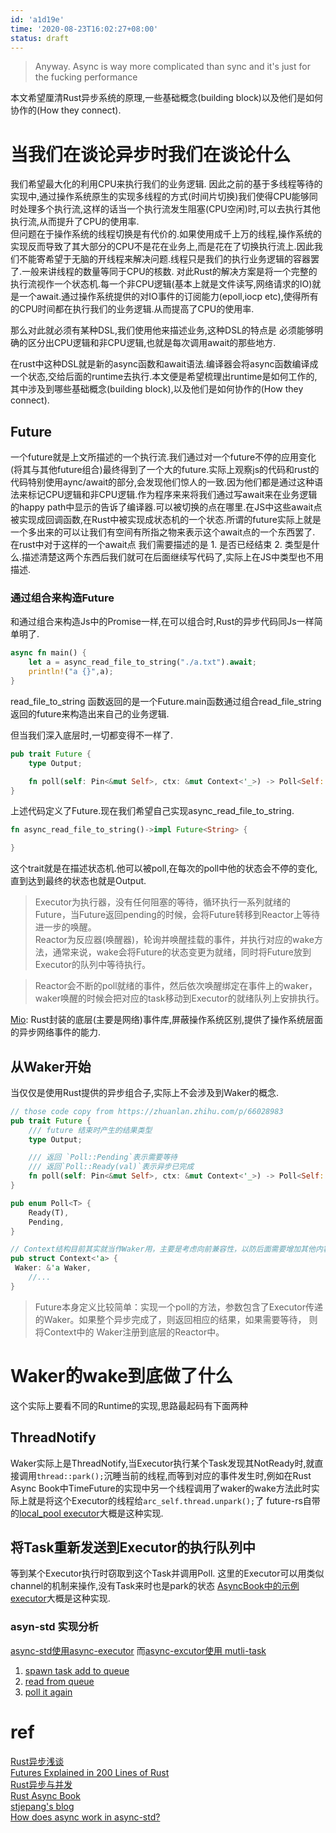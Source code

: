 ```yaml
---
id: 'a1d19e'
time: '2020-08-23T16:02:27+08:00'
status: draft
---
```

>Anyway. Async is way more complicated than sync and it's just for the fucking performance 

本文希望厘清Rust异步系统的原理,一些基础概念(building block)以及他们是如何协作的(How they connect).
# 当我们在谈论异步时我们在谈论什么
我们希望最大化的利用CPU来执行我们的业务逻辑. 因此之前的基于多线程等待的实现中,通过操作系统原生的实现多线程的方式(时间片切换)我们使得CPU能够同时处理多个执行流,这样的话当一个执行流发生阻塞(CPU空闲)时,可以去执行其他执行流,从而提升了CPU的使用率.  
但问题在于操作系统的线程切换是有代价的.如果使用成千上万的线程,操作系统的实现反而导致了其大部分的CPU不是花在业务上,而是花在了切换执行流上.因此我们不能寄希望于无脑的开线程来解决问题.线程只是我们的执行业务逻辑的容器罢了.一般来讲线程的数量等同于CPU的核数.
对此Rust的解决方案是将一个完整的执行流视作一个状态机.每一个非CPU逻辑(基本上就是文件读写,网络请求的IO)就是一个await.通过操作系统提供的对IO事件的订阅能力(epoll,iocp etc),使得所有的CPU时间都在执行我们的业务逻辑.从而提高了CPU的使用率.

那么对此就必须有某种DSL,我们使用他来描述业务,这种DSL的特点是 必须能够明确的区分出CPU逻辑和非CPU逻辑,也就是每次调用await的那些地方.

在rust中这种DSL就是新的async函数和await语法.编译器会将async函数编译成一个状态,交给后面的runtime去执行.本文便是希望梳理出runtime是如何工作的,其中涉及到哪些基础概念(building block),以及他们是如何协作的(How they connect).
## Future
一个future就是上文所描述的一个执行流.我们通过对一个future不停的应用变化(将其与其他future组合)最终得到了一个大的future.实际上观察js的代码和rust的代码特别使用aync/await的部分,会发现他们惊人的一致.因为他们都是通过这种语法来标记CPU逻辑和非CPU逻辑.作为程序来来将我们通过写await来在业务逻辑的happy path中显示的告诉了编译器.可以被切换的点在哪里.在JS中这些await点被实现成回调函数,在Rust中被实现成状态机的一个状态.所谓的future实际上就是一个多出来的可以让我们有空间有所指之物来表示这个await点的一个东西罢了.
在rust中对于这样的一个await点 我们需要描述的是 1. 是否已经结束 2. 类型是什么.描述清楚这两个东西后我们就可在后面继续写代码了,实际上在JS中类型也不用描述.

### 通过组合来构造Future
和通过组合来构造Js中的Promise一样,在可以组合时,Rust的异步代码同Js一样简单明了.
```rust
async fn main() {
    let a = async_read_file_to_string("./a.txt").await;
    println!("a {}",a);
}
```
read_file_to_string 函数返回的是一个Future.main函数通过组合read_file_string返回的future来构造出来自己的业务逻辑.

但当我们深入底层时,一切都变得不一样了.

```rust
pub trait Future {
    type Output;

    fn poll(self: Pin<&mut Self>, ctx: &mut Context<'_>) -> Poll<Self::Output>;
}
```
上述代码定义了Future.现在我们希望自己实现async_read_file_to_string.
```rust
fn async_read_file_to_string()->impl Future<String> {

}
```
这个trait就是在描述状态机.他可以被poll,在每次的poll中他的状态会不停的变化,直到达到最终的状态也就是Output.


>Executor为执行器，没有任何阻塞的等待，循环执行一系列就绪的Future，当Future返回pending的时候，会将Future转移到Reactor上等待进一步的唤醒。  
>Reactor为反应器(唤醒器)，轮询并唤醒挂载的事件，并执行对应的wake方法，通常来说，wake会将Future的状态变更为就绪，同时将Future放到Executor的队列中等待执行。

>Reactor会不断的poll就绪的事件，然后依次唤醒绑定在事件上的waker，waker唤醒的时候会把对应的task移动到Executor的就绪队列上安排执行。

[Mio](https://github.com/tokio-rs/mio): Rust封装的底层(主要是网络)事件库,屏蔽操作系统区别,提供了操作系统层面的异步网络事件的能力.  
## 从Waker开始
当仅仅是使用Rust提供的异步组合子,实际上不会涉及到Waker的概念.
```rust
// those code copy from https://zhuanlan.zhihu.com/p/66028983
pub trait Future {
    /// future 结束时产生的结果类型
    type Output;

    /// 返回 `Poll::Pending`表示需要等待
    /// 返回`Poll::Ready(val)`表示异步已完成
    fn poll(self: Pin<&mut Self>, ctx: &mut Context<'_>) -> Poll<Self::Output>;
}

pub enum Poll<T> {
    Ready(T),
    Pending,
}

// Context结构目前其实就当作Waker用，主要是考虑向前兼容性，以防后面需要增加其他内容。
pub struct Context<'a> {
 Waker: &'a Waker,
    //...
}
```
>Future本身定义比较简单：实现一个poll的方法，参数包含了Executor传递的Waker。如果整个异步完成了，则返回相应的结果，如果需要等待， 则将Context中的 Waker注册到底层的Reactor中。  

# Waker的wake到底做了什么
这个实际上要看不同的Runtime的实现,思路最起码有下面两种
## ThreadNotify
Waker实际上是ThreadNotify,当Executor执行某个Task发现其NotReady时,就直接调用`thread::park();`沉睡当前的线程,而等到对应的事件发生时,例如在Rust Async Book中TimeFuture的实现中另一个线程调用了waker的wake方法此时实际上就是将这个Executor的线程给`arc_self.thread.unpark();`了
future-rs自带的[local_pool executor](https://github.com/rust-lang/futures-rs/blob/master/futures-executor/src/local_pool.rs)大概是这种实现.

## 将Task重新发送到Executor的执行队列中
等到某个Executor执行时窃取到这个Task并调用Poll.
这里的Executor可以用类似channel的机制来操作,没有Task来时也是park的状态
[AsyncBook中的示例executor](https://rust-lang.github.io/async-book/02_execution/04_executor.html)大概是这种实现.  

### asyn-std 实现分析 
[async-std使用async-executor](https://github.com/async-rs/async-std/blob/280f2244be94224259caba7e1f472ecff3325885/src/rt/mod.rs#L30)
而[async-excutor使用 mutli-task](https://github.com/stjepang/async-executor/blob/152afac61fc1442c38888036e8c47d9d4dd9bd8f/src/lib.rs#L76)
1. [spawn task add to queue](https://github.com/stjepang/multitask/blob/27dbb51083a769646b66f9177850dae24e83dcd9/src/lib.rs#L413)  
2. [read from queue](https://github.com/stjepang/multitask/blob/27dbb51083a769646b66f9177850dae24e83dcd9/src/lib.rs#L548)  
3. [poll it again](https://github.com/stjepang/async-executor/blob/152afac61fc1442c38888036e8c47d9d4dd9bd8f/src/lib.rs#L182)  


# ref
[Rust异步浅谈](https://zhuanlan.zhihu.com/p/112237024)  
[Futures Explained in 200 Lines of Rust](https://cfsamson.github.io/books-futures-explained/introduction.html)  
[Rust异步与并发](https://zhuanlan.zhihu.com/c_1217841610177937408)  
[Rust Async Book](https://rust-lang.github.io/async-book/)  
[stjepang's blog](https://stjepang.github.io/)  
[How does async work in async-std?](https://gist.github.com/Phaiax/dd3476f13b4542492f79e3ab2171eb8c)